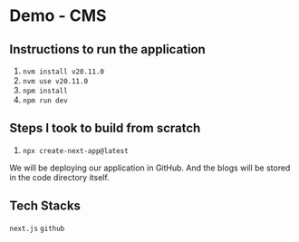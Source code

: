 # Demo - CMS

## Instructions to run the application
1. `nvm install v20.11.0`
2. `nvm use v20.11.0`
3. `npm install`
4. `npm run dev`

## Steps I took to build from scratch
1. `npx create-next-app@latest`

We will be deploying our application in GitHub. And the blogs will be stored in the code directory itself. 


## Tech Stacks
`next.js` `github` 